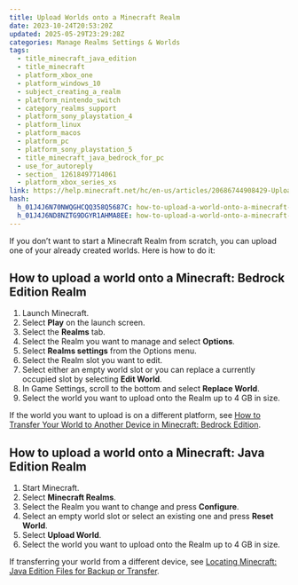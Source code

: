 ```yaml
---
title: Upload Worlds onto a Minecraft Realm
date: 2023-10-24T20:53:20Z
updated: 2025-05-29T23:29:28Z
categories: Manage Realms Settings & Worlds
tags:
  - title_minecraft_java_edition
  - title_minecraft
  - platform_xbox_one
  - platform_windows_10
  - subject_creating_a_realm
  - platform_nintendo_switch
  - category_realms_support
  - platform_sony_playstation_4
  - platform_linux
  - platform_macos
  - platform_pc
  - platform_sony_playstation_5
  - title_minecraft_java_bedrock_for_pc
  - use_for_autoreply
  - section_ 12618497714061
  - platform_xbox_series_xs
link: https://help.minecraft.net/hc/en-us/articles/20686744908429-Upload-Worlds-onto-a-Minecraft-Realm
hash:
  h_01J4J6N70NWQGHCQQ358Q5687C: how-to-upload-a-world-onto-a-minecraft-bedrock-edition-realm
  h_01J4J6ND8NZTG9DGYR1AHMA8EE: how-to-upload-a-world-onto-a-minecraft-java-edition-realm
---
```


If you don’t want to start a Minecraft Realm from scratch, you can upload one of your already created worlds. Here is how to do it:

## How to upload a world onto a Minecraft: Bedrock Edition Realm

1.  Launch Minecraft.
2.  Select **Play** on the launch screen.
3.  Select the **Realms** tab.
4.  Select the Realm you want to manage and select **Options**.
5.  Select **Realms settings** from the Options menu.
6.  Select the Realm slot you want to edit.
7.  Select either an empty world slot or you can replace a currently occupied slot by selecting **Edit World**.
8.  In Game Settings, scroll to the bottom and select **Replace World**.
9.  Select the world you want to upload onto the Realm up to 4 GB in size.

If the world you want to upload is on a different platform, see [How to Transfer Your World to Another Device in Minecraft: Bedrock Edition](../Backup-Restore/Transfer-Your-World-to-Another-Device-in-Minecraft-Bedrock-Edition.md).

## How to upload a world onto a Minecraft: Java Edition Realm

1.  Start Minecraft.
2.  Select **Minecraft Realms**.
3.  Select the Realm you want to change and press **Configure**.
4.  Select an empty world slot or select an existing one and press **Reset World**.
5.  Select **Upload World**.
6.  Select the world you want to upload onto the Realm up to 4 GB in size.

If transferring your world from a different device, see [Locating Minecraft: Java Edition Files for Backup or Transfer](../Backup-Restore/Locating-Minecraft-Java-Edition-Files-for-Backup-or-Transfer.md).
